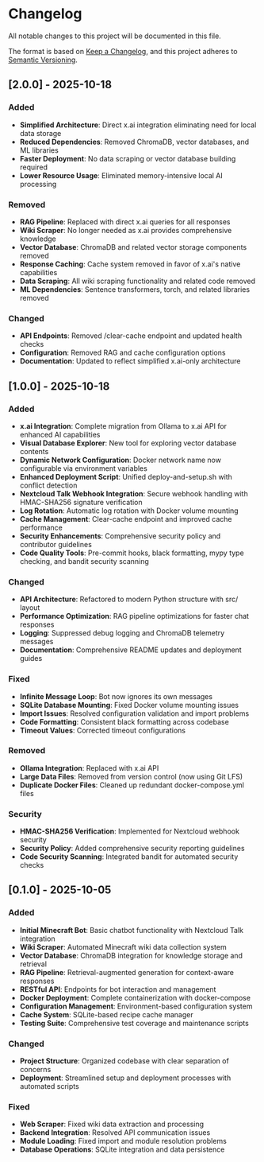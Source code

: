 # Changelog

All notable changes to this project will be documented in this file.

The format is based on [Keep a Changelog](https://keepachangelog.com/en/1.0.0/),
and this project adheres to [Semantic Versioning](https://semver.org/spec/v2.0.0.html).

## [2.0.0] - 2025-10-18

### Added
- **Simplified Architecture**: Direct x.ai integration eliminating need for local data storage
- **Reduced Dependencies**: Removed ChromaDB, vector databases, and ML libraries
- **Faster Deployment**: No data scraping or vector database building required
- **Lower Resource Usage**: Eliminated memory-intensive local AI processing

### Removed
- **RAG Pipeline**: Replaced with direct x.ai queries for all responses
- **Wiki Scraper**: No longer needed as x.ai provides comprehensive knowledge
- **Vector Database**: ChromaDB and related vector storage components removed
- **Response Caching**: Cache system removed in favor of x.ai's native capabilities
- **Data Scraping**: All wiki scraping functionality and related code removed
- **ML Dependencies**: Sentence transformers, torch, and related libraries removed

### Changed
- **API Endpoints**: Removed /clear-cache endpoint and updated health checks
- **Configuration**: Removed RAG and cache configuration options
- **Documentation**: Updated to reflect simplified x.ai-only architecture

## [1.0.0] - 2025-10-18

### Added
- **x.ai Integration**: Complete migration from Ollama to x.ai API for enhanced AI capabilities
- **Visual Database Explorer**: New tool for exploring vector database contents
- **Dynamic Network Configuration**: Docker network name now configurable via environment variables
- **Enhanced Deployment Script**: Unified deploy-and-setup.sh with conflict detection
- **Nextcloud Talk Webhook Integration**: Secure webhook handling with HMAC-SHA256 signature verification
- **Log Rotation**: Automatic log rotation with Docker volume mounting
- **Cache Management**: Clear-cache endpoint and improved cache performance
- **Security Enhancements**: Comprehensive security policy and contributor guidelines
- **Code Quality Tools**: Pre-commit hooks, black formatting, mypy type checking, and bandit security scanning

### Changed
- **API Architecture**: Refactored to modern Python structure with src/ layout
- **Performance Optimization**: RAG pipeline optimizations for faster chat responses
- **Logging**: Suppressed debug logging and ChromaDB telemetry messages
- **Documentation**: Comprehensive README updates and deployment guides

### Fixed
- **Infinite Message Loop**: Bot now ignores its own messages
- **SQLite Database Mounting**: Fixed Docker volume mounting issues
- **Import Issues**: Resolved configuration validation and import problems
- **Code Formatting**: Consistent black formatting across codebase
- **Timeout Values**: Corrected timeout configurations

### Removed
- **Ollama Integration**: Replaced with x.ai API
- **Large Data Files**: Removed from version control (now using Git LFS)
- **Duplicate Docker Files**: Cleaned up redundant docker-compose.yml files

### Security
- **HMAC-SHA256 Verification**: Implemented for Nextcloud webhook security
- **Security Policy**: Added comprehensive security reporting guidelines
- **Code Security Scanning**: Integrated bandit for automated security checks

## [0.1.0] - 2025-10-05

### Added
- **Initial Minecraft Bot**: Basic chatbot functionality with Nextcloud Talk integration
- **Wiki Scraper**: Automated Minecraft wiki data collection system
- **Vector Database**: ChromaDB integration for knowledge storage and retrieval
- **RAG Pipeline**: Retrieval-augmented generation for context-aware responses
- **RESTful API**: Endpoints for bot interaction and management
- **Docker Deployment**: Complete containerization with docker-compose
- **Configuration Management**: Environment-based configuration system
- **Cache System**: SQLite-based recipe cache manager
- **Testing Suite**: Comprehensive test coverage and maintenance scripts

### Changed
- **Project Structure**: Organized codebase with clear separation of concerns
- **Deployment**: Streamlined setup and deployment processes with automated scripts

### Fixed
- **Web Scraper**: Fixed wiki data extraction and processing
- **Backend Integration**: Resolved API communication issues
- **Module Loading**: Fixed import and module resolution problems
- **Database Operations**: SQLite integration and data persistence
